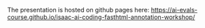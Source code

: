 The presentation is hosted on github pages here:  https://ai-evals-course.github.io/isaac-ai-coding-fasthtml-annotation-workshop/
